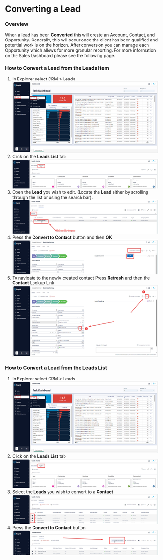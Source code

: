 # Converting a Lead

### Overview

When a lead has been **Converted** this will create an Account, Contact, and Opportunity. Generally, this will occur once the client has been qualified and potential work is on the horizon. After conversion you can manage each Opportunity which allows for more granular reporting. For more information on the Sales Dashboard please see the following page.

### How to Convert a Lead from the Leads Item

1. In Explorer select CRM &gt; Leads  
    ![image-1702447512241.png](./downloaded_image_1705285200607.png)
2. Click on the **Leads List** tab  
    ![image-1702447747487.png](./downloaded_image_1705285201620.png)
3. Open the **Lead** you wish to edit. (Locate the **Lead** either by scrolling through the list or using the search bar).  
    ![image-1702447794039.png](./downloaded_image_1705285202634.png)
4. Press the **Convert to Contact** button and then **OK** ![image-1702503720569.png](./downloaded_image_1705285203646.png)
5. To navigate to the newly created contact Press **Refresh** and then the **Contact** Lookup Link  
    ![image-1702504184145.png](./downloaded_image_1705285204666.png)

### How to Convert a Lead from the Leads List

1. In Explorer select CRM &gt; Leads  
    ![image-1702447512241.png](./downloaded_image_1705285205683.png)
2. Click on the **Leads List** tab  
    ![image-1702447747487.png](./downloaded_image_1705285206692.png)
3. Select the **Leads** you wish to convert to a **Contact** ![image-1702512027613.png](./downloaded_image_1705285207704.png)
4. Press the **Convert to Contact** button ![image-1702512099100.png](./downloaded_image_1705285208715.png)